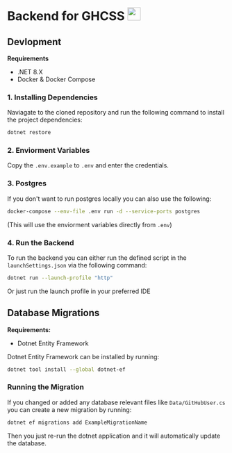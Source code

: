 ﻿# Backend for GHCSS <img height="30px" src="https://github.com/gh-css/backend/assets/46683337/4fde7337-d002-4140-9183-17f33e023b56" />

## Devlopment
**Requirements**
- .NET 8.X
- Docker & Docker Compose

### 1. Installing Dependencies
Naviagate to the cloned repository and run the following command to install the project dependencies:
```bash
dotnet restore
```

### 2. Enviorment Variables
Copy the `.env.example` to `.env` and enter the credentials.

### 3. Postgres
If you don't want to run postgres locally you can also use the following:
```bash
docker-compose --env-file .env run -d --service-ports postgres
```
(This will use the enviorment variables directly from `.env`)

### 4. Run the Backend
To run the backend you can either run the defined script in the `launchSettings.json` via the following command:
```bash
dotnet run --launch-profile "http"
```
Or just run the launch profile in your preferred IDE

## Database Migrations
**Requirements:**
- Dotnet Entity Framework

Dotnet Entity Framework can be installed by running:
```bash
dotnet tool install --global dotnet-ef
```

### Running the Migration
If you changed or added any database relevant files like `Data/GitHubUser.cs` you can create a new migration by running:
```bash
dotnet ef migrations add ExampleMigrationName
```
Then you just re-run the dotnet application and it will automatically update the database.
